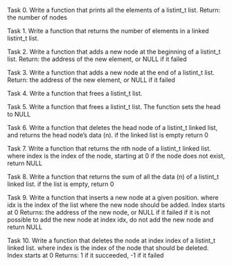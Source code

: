 Task 0.
Write a function that prints all the elements of a listint_t list.
Return: the number of nodes

Task 1.
Write a function that returns the number of elements in a linked listint_t list.

Task 2.
Write a function that adds a new node at the beginning of a listint_t list.
Return: the address of the new element, or NULL if it failed

Task 3.
Write a function that adds a new node at the end of a listint_t list.
Return: the address of the new element, or NULL if it failed

Task 4.
Write a function that frees a listint_t list.

Task 5.
Write a function that frees a listint_t list.
The function sets the head to NULL

Task 6.
Write a function that deletes the head node of a listint_t linked list, and returns the head node’s data (n).
if the linked list is empty return 0

Task 7.
Write a function that returns the nth node of a listint_t linked list.
where index is the index of the node, starting at 0
if the node does not exist, return NULL

Task 8.
Write a function that returns the sum of all the data (n) of a listint_t linked list.
if the list is empty, return 0

Task 9.
Write a function that inserts a new node at a given position.
where idx is the index of the list where the new node should be added. Index starts at 0
Returns: the address of the new node, or NULL if it failed
if it is not possible to add the new node at index idx, do not add the new node and return NULL

Task 10.
Write a function that deletes the node at index index of a listint_t linked list.
where index is the index of the node that should be deleted. Index starts at 0
Returns: 1 if it succeeded, -1 if it failed
